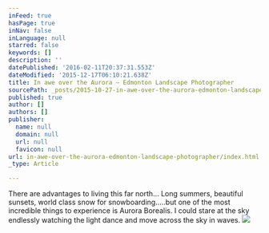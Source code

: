 ```yaml
---
inFeed: true
hasPage: true
inNav: false
inLanguage: null
starred: false
keywords: []
description: ''
datePublished: '2016-02-11T20:37:31.553Z'
dateModified: '2015-12-17T06:10:21.638Z'
title: In awe over the Aurora – Edmonton Landscape Photographer
sourcePath: _posts/2015-10-27-in-awe-over-the-aurora-edmonton-landscape-photographer.md
published: true
author: []
authors: []
publisher:
  name: null
  domain: null
  url: null
  favicon: null
url: in-awe-over-the-aurora-edmonton-landscape-photographer/index.html
_type: Article

---
```

There are advantages to living this far north...   Long summers, beautiful sunsets, world class snow for snowboarding.....but one of the most incredible things to experience is Aurora Borealis.  I could stare at the sky endlessly watching the light dance and move across the sky in waves.
![](https://the-grid-user-content.s3-us-west-2.amazonaws.com/fc9ba4c0-1a7b-42a7-bef1-0d9a790a3da2.jpg)